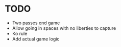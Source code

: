 # TODO
- Two passes end game
- Allow going in spaces with no liberties to capture
- Ko rule
- Add actual game logic
